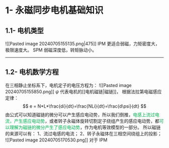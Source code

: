 # 1- 永磁同步电机基础知识
## 1.1- 电机类型
![[Pasted image 20240705155135.png|475]]
IPM 更适合弱磁，力矩密度大，极限速度大。
SPM 弱磁深度低，转矩脉动小。
___
## 1.2- 电机数学方程
在三相静止坐标系下，电机定子的电压方程为：
![[Pasted image 20240705155850.png]]
$\psi$ 代表电机的[[电机磁链|磁链]]，
根据法拉第电磁感应定律：
$$
e = N*L*\frac{di}{dt}=\frac{NLi}{dt}=\frac{d\psi}{dt}
$$
由公式可以知道磁链的微分可以产生感应电动势，所以我们倒推，<font color="#00b050">电感上流过电流，产生感应电动势</font>，或者转子永磁体旋转切割定子绕组产生的感应电动势，都<font color="#00b050">可以理解为磁链的微分产生了感应电动势</font>，作为电机等效模型的一部分。
所以磁链的来源可以有：
1、流过电感的电流；
2、转子永磁体在三相空间绕组上的投影；
![[Pasted image 20240705170530.png]]
对于 IPM